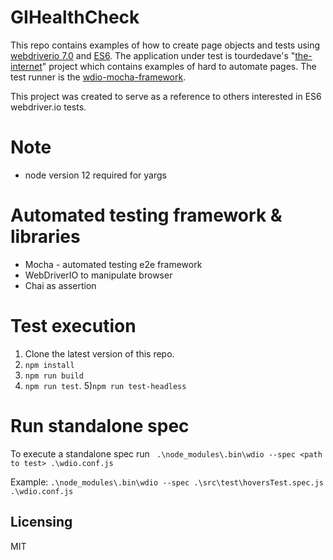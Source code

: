 # GIHealthCheck
This repo contains examples of how to create page objects and tests using [webdriverio 7.0](https://github.com/webdriverio/webdriverio) and [ES6](http://es6-features.org/#Constants). The application under test is tourdedave's "[the-internet](https://github.com/tourdedave/the-internet)" project which contains examples of hard to automate pages. The test runner is the [wdio-mocha-framework](https://github.com/webdriverio/webdriverio/tree/master/packages/wdio-mocha-framework). 

This project was created to serve as a reference to others interested in ES6 webdriver.io tests.

# Note
* node version 12 required for yargs

# Automated testing framework & libraries
* Mocha - automated testing e2e framework
* WebDriverIO to manipulate browser
* Chai as assertion


# Test execution
1) Clone the latest version of this repo.
2) ```npm install```
3) ```npm run build```
4) ```npm run test```.
5)```npm run test-headless```

# Run standalone spec
To execute a standalone spec run  ``` .\node_modules\.bin\wdio --spec <path to test> .\wdio.conf.js```

Example:
```.\node_modules\.bin\wdio --spec .\src\test\hoversTest.spec.js .\wdio.conf.js```


## Licensing

MIT
